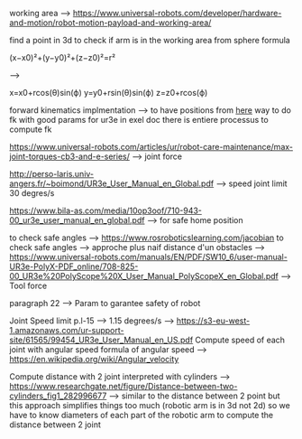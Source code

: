 working area --> https://www.universal-robots.com/developer/hardware-and-motion/robot-motion-payload-and-working-area/


find a point in 3d to check if arm is in the working area 
from sphere formula 

(x−x0​)²+(y−y0​)²+(z−z0​)²=r²

--> 

x=x0​+rcos(θ)sin(ϕ)
y=y0​+rsin(θ)sin(ϕ)
z=z0​+rcos(ϕ)


forward kinematics implmentation --> to have positions from  [here](https://www.universal-robots.com/articles/ur/application-installation/dh-parameters-for-calculations-of-kinematics-and-dynamics/) way to do fk with good params for ur3e in exel doc there is entiere processus to compute fk  

https://www.universal-robots.com/articles/ur/robot-care-maintenance/max-joint-torques-cb3-and-e-series/ --> joint force


http://perso-laris.univ-angers.fr/~boimond/UR3e_User_Manual_en_Global.pdf --> speed joint limit 30 degres/s 

https://www.bila-as.com/media/10op3oof/710-943-00_ur3e_user_manual_en_global.pdf --> for safe home position 

to check safe angles --> https://www.rosroboticslearning.com/jacobian
to check safe angles --> approche plus naif distance d'un obstacles --> https://www.universal-robots.com/manuals/EN/PDF/SW10_6/user-manual-UR3e-PolyX-PDF_online/708-825-00_UR3e%20PolyScope%20X_User_Manual_PolyScopeX_en_Global.pdf --> Tool force 


paragraph 22 --> Param to garantee safety of robot





Joint Speed limit p.l-15 --> 1.15 degrees/s --> https://s3-eu-west-1.amazonaws.com/ur-support-site/61565/99454_UR3e_User_Manual_en_US.pdf
Compute speed of each joint with angular speed formula of angular speed --> https://en.wikipedia.org/wiki/Angular_velocity

Compute distance with 2 joint interpreted with cylinders --> https://www.researchgate.net/figure/Distance-between-two-cylinders_fig1_282996677 --> similar to the distance between 2 point but this approach simplifies things too much (robotic arm is in 3d not 2d) so we have to know diameters of each part of the robotic arm to compute the distance between 2 joint 

